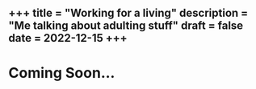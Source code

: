 +++
title = "Working for a living"
description = "Me talking about adulting stuff"
draft = false
date = 2022-12-15
+++
---

# Coming Soon...


